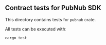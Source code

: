 ## Contract tests for PubNub SDK

This directory contains tests for `pubnub` crate.

All tests can be executed with:

```
cargo test 
```

